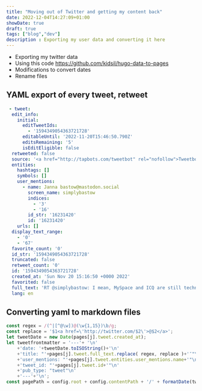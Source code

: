 ```yaml
---
title: "Moving out of Twitter and getting my content back"
date: 2022-12-04T14:27:09+01:00
showDate: true
draft: true
tags: ["blog","dev"]
description : Exporting my user data and converting it here
---
```


- Exporting my twitter data
- Using this code https://github.com/kidsil/hugo-data-to-pages
- Modifications to convert dates
- Rename files

## YAML export of every tweet, retweet

```yaml
 - tweet:
  edit_info:
	initial:
	  editTweetIds:
		- '1594349054363721728'
	  editableUntil: '2022-11-20T15:46:50.790Z'
	  editsRemaining: '5'
	  isEditEligible: false
  retweeted: false
  source: '<a href="http://tapbots.com/tweetbot" rel="nofollow">Tweetbot for iΟS</a>'
  entities:
	hashtags: []
	symbols: []
	user_mentions:
	  - name: Janna bastow@mastodon.social
		screen_name: simplybastow
		indices:
		  - '3'
		  - '16'
		id_str: '16231420'
		id: '16231420'
	urls: []
  display_text_range:
	- '0'
	- '67'
  favorite_count: '0'
  id_str: '1594349054363721728'
  truncated: false
  retweet_count: '0'
  id: '1594349054363721728'
  created_at: 'Sun Nov 20 15:16:50 +0000 2022'
  favorited: false
  full_text: 'RT @simplybastow: I mean, MySpace and ICQ are still technically up.'
  lang: en
  ```

## Converting yaml to markdown files
```JavaScript
const regex = /(^|[^@\w])@(\w{1,15})\b/g;
const replace = '$1<a href=\'http://twitter.com/$2\'>@$2</a>';
let tweetDate = new Date(pages[j].tweet.created_at);
let tweetfrontmatter = '---'+ '\n' 
	+'date: '+tweetDate.toISOString()+'\n'
	+'title: "'+pages[j].tweet.full_text.replace( regex, replace )+'″"\n'
	+'user_mentions: "'+pages[j].tweet.entities.user_mentions.name+'"\n'
	+'tweet_id: "'+pages[j].tweet.id+'"\n'
	+'pub_type: "tweet"\n'
	+'---'+'\n';
const pagePath = config.root + config.contentPath + '/' + formatDate(tweetDate) + '_' + pages[j].tweet.id;
```